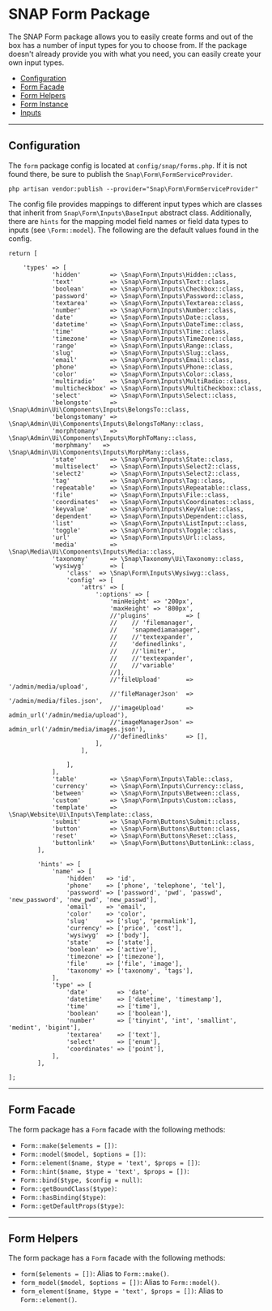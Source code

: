 # SNAP Form Package #

The SNAP Form package allows you to easily create forms and out of the box has a number of input types for you to choose from.
If the package doesn't already provide you with what you need, you can easily create your own input types.

* [Configuration](#configuration)
* [Form Facade](#facade)
* [Form Helpers](#helpers)
* [Form Instance]({docs_url}/auto?c=Snap\Form\Form)
* [Inputs]({docs_url}/form/inputs)

---

## <a id="configuration"></a>Configuration ##
The `form` package config is located at `config/snap/forms.php`. If it is not found there, be sure to publish the `Snap\Form\FormServiceProvider`.


```
php artisan vendor:publish --provider="Snap\Form\FormServiceProvider"
```

The config file provides mappings to different input types which are classes that inherit from `Snap\Form\Inputs\BaseInput` abstract class.
Additionally, there are `hints` for the mapping model field names or field data types to inputs (see `\Form::model`).
The following are the default values found in the config.
```
return [

    'types' => [
            'hidden'        => \Snap\Form\Inputs\Hidden::class,
            'text'          => \Snap\Form\Inputs\Text::class,
            'boolean'       => \Snap\Form\Inputs\Checkbox::class,
            'password'      => \Snap\Form\Inputs\Password::class,
            'textarea'      => \Snap\Form\Inputs\Textarea::class,
            'number'        => \Snap\Form\Inputs\Number::class,
            'date'          => \Snap\Form\Inputs\Date::class,
            'datetime'      => \Snap\Form\Inputs\DateTime::class,
            'time'          => \Snap\Form\Inputs\Time::class,
            'timezone'      => \Snap\Form\Inputs\TimeZone::class,
            'range'         => \Snap\Form\Inputs\Range::class,
            'slug'          => \Snap\Form\Inputs\Slug::class,
            'email'         => \Snap\Form\Inputs\Email::class,
            'phone'         => \Snap\Form\Inputs\Phone::class,
            'color'         => \Snap\Form\Inputs\Color::class,
            'multiradio'    => \Snap\Form\Inputs\MultiRadio::class,
            'multicheckbox' => \Snap\Form\Inputs\MultiCheckbox::class,
            'select'        => \Snap\Form\Inputs\Select::class,
            'belongsto'     => \Snap\Admin\Ui\Components\Inputs\BelongsTo::class,
            'belongstomany' => \Snap\Admin\Ui\Components\Inputs\BelongsToMany::class,
            'morphtomany'   => \Snap\Admin\Ui\Components\Inputs\MorphToMany::class,
            'morphmany'   => \Snap\Admin\Ui\Components\Inputs\MorphMany::class,
            'state'         => \Snap\Form\Inputs\State::class,
            'multiselect'   => \Snap\Form\Inputs\Select2::class,
            'select2'       => \Snap\Form\Inputs\Select2::class,
            'tag'           => \Snap\Form\Inputs\Tag::class,
            'repeatable'    => \Snap\Form\Inputs\Repeatable::class,
            'file'          => \Snap\Form\Inputs\File::class,
            'coordinates'   => \Snap\Form\Inputs\Coordinates::class,
            'keyvalue'      => \Snap\Form\Inputs\KeyValue::class,
            'dependent'     => \Snap\Form\Inputs\Dependent::class,
            'list'          => \Snap\Form\Inputs\ListInput::class,
            'toggle'        => \Snap\Form\Inputs\Toggle::class,
            'url'           => \Snap\Form\Inputs\Url::class,
            'media'         => \Snap\Media\Ui\Components\Inputs\Media::class,
            'taxonomy'      => \Snap\Taxonomy\Ui\Taxonomy::class,
            'wysiwyg'       => [
                'class'  => \Snap\Form\Inputs\Wysiwyg::class,
                'config' => [
                    'attrs' => [
                        ':options' => [
                            'minHeight' => '200px',
                            'maxHeight' => '800px',
                            //'plugins'          => [
                            //    // 'filemanager',
                            //    'snapmediamanager',
                            //    //'textexpander',
                            //    'definedlinks',
                            //    //'limiter',
                            //    //'textexpander',
                            //    //'variable'
                            //],
                            //'fileUpload'       => '/admin/media/upload',
                            //'fileManagerJson'  => '/admin/media/files.json',
                            //'imageUpload'      => admin_url('/admin/media/upload'),
                            //'imageManagerJson' => admin_url('/admin/media/images.json'),
                            //'definedlinks'     => [],
                        ],
                    ],
    
                ],
            ],
            'table'         => \Snap\Form\Inputs\Table::class,
            'currency'      => \Snap\Form\Inputs\Currency::class,
            'between'       => \Snap\Form\Inputs\Between::class,
            'custom'        => \Snap\Form\Inputs\Custom::class,
            'template'      => \Snap\Website\Ui\Inputs\Template::class,
            'submit'        => \Snap\Form\Buttons\Submit::class,
            'button'        => \Snap\Form\Buttons\Button::class,
            'reset'         => \Snap\Form\Buttons\Reset::class,
            'buttonlink'    => \Snap\Form\Buttons\ButtonLink::class,
        ],
    
        'hints' => [
            'name' => [
                'hidden'   => 'id',
                'phone'    => ['phone', 'telephone', 'tel'],
                'password' => ['password', 'pwd', 'passwd', 'new_password', 'new_pwd', 'new_passwd'],
                'email'    => 'email',
                'color'    => 'color',
                'slug'     => ['slug', 'permalink'],
                'currency' => ['price', 'cost'],
                'wysiwyg'  => ['body'],
                'state'    => ['state'],
                'boolean'  => ['active'],
                'timezone' => ['timezone'],
                'file'     => ['file', 'image'],
                'taxonomy' => ['taxonomy', 'tags'],
            ],
            'type' => [
                'date'        => 'date',
                'datetime'    => ['datetime', 'timestamp'],
                'time'        => ['time'],
                'boolean'     => ['boolean'],
                'number'      => ['tinyint', 'int', 'smallint', 'medint', 'bigint'],
                'textarea'    => ['text'],
                'select'      => ['enum'],
                'coordinates' => ['point'],
            ],
        ],

];
```

---

## <a id="facade"></a>Form Facade ##
The form package has a `Form` facade with the following methods: 
* `Form::make($elements = [])`: 
* `Form::model($model, $options = [])`:
* `Form::element($name, $type = 'text', $props = [])`:
* `Form::hint($name, $type = 'text', $props = [])`:
* `Form::bind($type, $config = null)`:
* `Form::getBoundClass($type)`:
* `Form::hasBinding($type)`: 
* `Form::getDefaultProps($type)`: 

---

## <a id="helpers"></a>Form Helpers ##
The form package has a `Form` facade with the following methods: 
* `form($elements = [])`: Alias to `Form::make()`.
* `form_model($model, $options = [])`: Alias to `Form::model()`.
* `form_element($name, $type = 'text', $props = [])`: Alias to `Form::element()`.